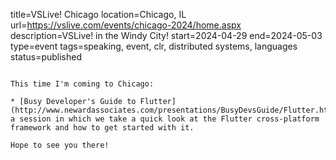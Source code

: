title=VSLive! Chicago
location=Chicago, IL
url=https://vslive.com/events/chicago-2024/home.aspx
description=VSLive! in the Windy City!
start=2024-04-29
end=2024-05-03
type=event
tags=speaking, event, clr, distributed systems, languages
status=published
~~~~~~

This time I'm coming to Chicago:

* [Busy Developer's Guide to Flutter](http://www.newardassociates.com/presentations/BusyDevsGuide/Flutter.html), a session in which we take a quick look at the Flutter cross-platform framework and how to get started with it.

Hope to see you there!
